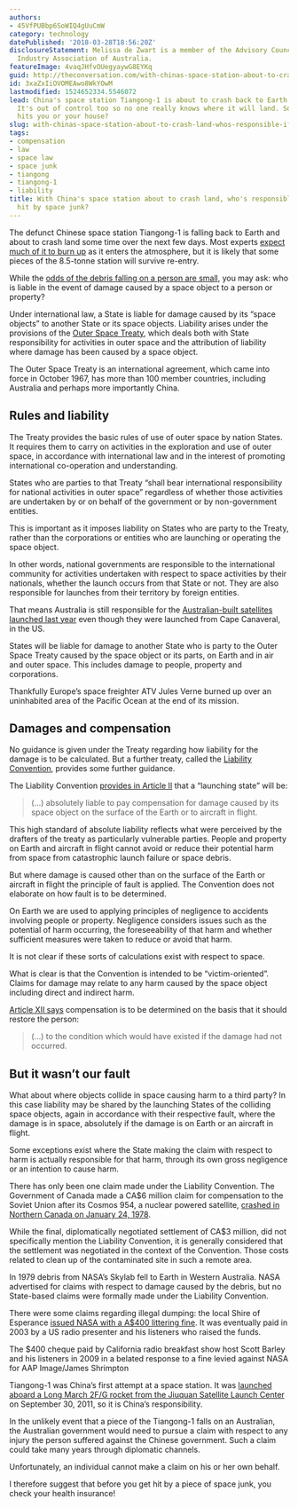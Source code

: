 ```yaml
---
authors:
- 45VfPUBbp6SoWIQ4gUuCmW
category: technology
datePublished: '2018-03-28T18:56:20Z'
disclosureStatement: Melissa de Zwart is a member of the Advisory Council of the Space
  Industry Association of Australia.
featureImage: 4vaqJHfvOUegyaywG8EYKq
guid: http://theconversation.com/with-chinas-space-station-about-to-crash-land-whos-responsible-if-you-get-hit-by-space-junk-93845
id: 3xaZxIiOVOMEAwo8WkYOwM
lastmodified: 1524652334.5546072
lead: China's space station Tiangong-1 is about to crash back to Earth any day now.
  It's out of control too so no one really knows where it will land. So what if it
  hits you or your house?
slug: with-chinas-space-station-about-to-crash-land-whos-responsible-if-you-get-hit-by-space-junk
tags:
- compensation
- law
- space law
- space junk
- tiangong
- tiangong-1
- liability
title: With China's space station about to crash land, who's responsible if you get
  hit by space junk?
---
```

The defunct Chinese space station Tiangong-1 is falling back to Earth and about to crash land some time over the next few days. Most experts [expect much of it to burn up](http://blogs.esa.int/rocketscience/2018/03/26/tiangong-1-frequently-asked-questions-2/) as it enters the atmosphere, but it is likely that some pieces of the 8.5-tonne station will survive re-entry.

While the [odds of the debris falling on a person are small](http://aerospace.wpengine.netdna-cdn.com/wp-content/uploads/2018/03/COL002.0318_TIAN.pdf), you may ask: who is liable in the event of damage caused by a space object to a person or property?

Under international law, a State is liable for damage caused by its “space objects” to another State or its space objects. Liability arises under the provisions of the [Outer Space Treaty](http://www.unoosa.org/oosa/en/ourwork/spacelaw/treaties/introouterspacetreaty.html), which deals both with State responsibility for activities in outer space and the attribution of liability where damage has been caused by a space object.


The Outer Space Treaty is an international agreement, which came into force in October 1967, has more than 100 member countries, including Australia and perhaps more importantly China.

## Rules and liability

The Treaty provides the basic rules of use of outer space by nation States. It requires them to carry on activities in the exploration and use of outer space, in accordance with international law and in the interest of promoting international co-operation and understanding.

States who are parties to that Treaty “shall bear international responsibility for national activities in outer space” regardless of whether those activities are undertaken by or on behalf of the government or by non-government entities.

This is important as it imposes liability on States who are party to the Treaty, rather than the corporations or entities who are launching or operating the space object.

In other words, national governments are responsible to the international community for activities undertaken with respect to space activities by their nationals, whether the launch occurs from that State or not. They are also responsible for launches from their territory by foreign entities. 

That means Australia is still responsible for the [Australian-built satellites launched last year](https://theconversation.com/australias-back-in-the-satellite-business-with-a-new-launch-76090) even though they were launched from Cape Canaveral, in the US.

States will be liable for damage to another State who is party to the Outer Space Treaty caused by the space object or its parts, on Earth and in air and outer space. This includes damage to people, property and corporations.

Thankfully Europe’s space freighter ATV Jules Verne burned up over an uninhabited area of the Pacific Ocean at the end of its mission.

## Damages and compensation

No guidance is given under the Treaty regarding how liability for the damage is to be calculated. But a further treaty, called the [Liability Convention](http://www.unoosa.org/oosa/en/ourwork/spacelaw/treaties/introliability-convention.html), provides some further guidance. 

The Liability Convention [provides in Article II](http://www.unoosa.org/oosa/en/ourwork/spacelaw/treaties/liability-convention.html) that a “launching state” will be:

> (…) absolutely liable to pay compensation for damage caused by its space object on the surface of the Earth or to aircraft in flight.

This high standard of absolute liability reflects what were perceived by the drafters of the treaty as particularly vulnerable parties. People and property on Earth and aircraft in flight cannot avoid or reduce their potential harm from space from catastrophic launch failure or space debris.

But where damage is caused other than on the surface of the Earth or aircraft in flight the principle of fault is applied. The Convention does not elaborate on how fault is to be determined. 

On Earth we are used to applying principles of negligence to accidents involving people or property. Negligence considers issues such as the potential of harm occurring, the foreseeability of that harm and whether sufficient measures were taken to reduce or avoid that harm.

It is not clear if these sorts of calculations exist with respect to space. 

What is clear is that the Convention is intended to be “victim-oriented”. Claims for damage may relate to any harm caused by the space object including direct and indirect harm. 

[Article XII says](http://www.unoosa.org/oosa/en/ourwork/spacelaw/treaties/liability-convention.html) compensation is to be determined on the basis that it should restore the person:

> (…) to the condition which would have existed if the damage had not occurred.

## But it wasn’t our fault

What about where objects collide in space causing harm to a third party? In this case liability may be shared by the launching States of the colliding space objects, again in accordance with their respective fault, where the damage is in space, absolutely if the damage is on Earth or an aircraft in flight.

Some exceptions exist where the State making the claim with respect to harm is actually responsible for that harm, through its own gross negligence or an intention to cause harm.

There has only been one claim made under the Liability Convention. The Government of Canada made a CA$6 million claim for compensation to the Soviet Union after its Cosmos 954, a nuclear powered satellite, [crashed in Northern Canada on January 24, 1978](http://www.rcinet.ca/en/2017/01/24/canada-history-jan-24-1978-soviet-radiation-across-the-arctic/).

While the final, diplomatically negotiated settlement of CA$3 million, did not specifically mention the Liability Convention, it is generally considered that the settlement was negotiated in the context of the Convention. Those costs related to clean up of the contaminated site in such a remote area.


In 1979 debris from NASA’s Skylab fell to Earth in Western Australia. NASA advertised for claims with respect to damage caused by the debris, but no State-based claims were formally made under the Liability Convention.

There were some claims regarding illegal dumping: the local Shire of Esperance [issued NASA with a A$400 littering fine](https://www.esperanceexpress.com.au/story/4787047/the-day-skylab-landed-in-esperance/). It was eventually paid in 2003 by a US radio presenter and his listeners who raised the funds.

[](https://images.theconversation.com/files/212392/original/file-20180328-109199-eumode.jpg?ixlib=rb-1.1.0&q=45&auto=format&w=1000&fit=clip) The $400 cheque paid by California radio breakfast show host Scott Barley and his listeners in 2009 in a belated response to a fine levied against NASA for AAP Image/James Shrimpton

Tiangong-1 was China’s first attempt at a space station. It was [launched aboard a Long March 2F/G rocket from the Jiuquan Satellite Launch Center](https://www.youtube.com/watch?v=UIcL9aXpOYE) on September 30, 2011, so it is China’s responsibility.

In the unlikely event that a piece of the Tiangong-1 falls on an Australian, the Australian government would need to pursue a claim with respect to any injury the person suffered against the Chinese government. Such a claim could take many years through diplomatic channels.

Unfortunately, an individual cannot make a claim on his or her own behalf. 

I therefore suggest that before you get hit by a piece of space junk, you check your health insurance!